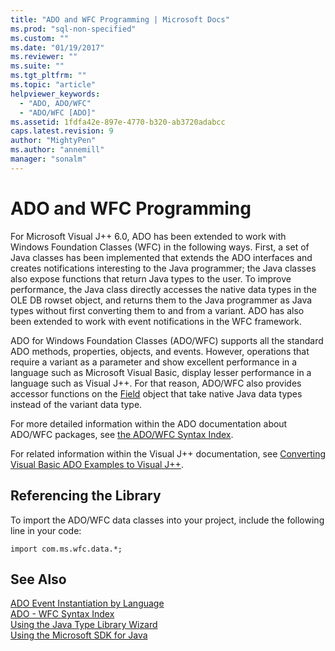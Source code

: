```yaml
---
title: "ADO and WFC Programming | Microsoft Docs"
ms.prod: "sql-non-specified"
ms.custom: ""
ms.date: "01/19/2017"
ms.reviewer: ""
ms.suite: ""
ms.tgt_pltfrm: ""
ms.topic: "article"
helpviewer_keywords: 
  - "ADO, ADO/WFC"
  - "ADO/WFC [ADO]"
ms.assetid: 1fdfa42e-897e-4770-b320-ab3720adabcc
caps.latest.revision: 9
author: "MightyPen"
ms.author: "annemill"
manager: "sonalm"
---
```

# ADO and WFC Programming
For Microsoft Visual J++ 6.0, ADO has been extended to work with Windows Foundation Classes (WFC) in the following ways. First, a set of Java classes has been implemented that extends the ADO interfaces and creates notifications interesting to the Java programmer; the Java classes also expose functions that return Java types to the user. To improve performance, the Java class directly accesses the native data types in the OLE DB rowset object, and returns them to the Java programmer as Java types without first converting them to and from a variant. ADO has also been extended to work with event notifications in the WFC framework.  
  
 ADO for Windows Foundation Classes (ADO/WFC) supports all the standard ADO methods, properties, objects, and events. However, operations that require a variant as a parameter and show excellent performance in a language such as Microsoft Visual Basic, display lesser performance in a language such as Visual J++. For that reason, ADO/WFC also provides accessor functions on the [Field](../../../ado/reference/ado-api/field-object.md) object that take native Java data types instead of the variant data type.  
  
 For more detailed information within the ADO documentation about ADO/WFC packages, see [the ADO/WFC Syntax Index](../../../ado/reference/ado-api/ado-wfc-syntax-index.md).  
  
 For related information within the Visual J++ documentation, see [Converting Visual Basic ADO Examples to Visual J++](http://go.microsoft.com/fwlink/?LinkId=5684).  
  
## Referencing the Library  
 To import the ADO/WFC data classes into your project, include the following line in your code:  
  
```  
import com.ms.wfc.data.*;  
```  
  
## See Also  
 [ADO Event Instantiation by Language](../../../ado/guide/data/ado-event-instantiation-by-language.md)   
 [ADO - WFC Syntax Index](../../../ado/reference/ado-api/ado-wfc-syntax-index.md)   
 [Using the Java Type Library Wizard](../../../ado/guide/appendixes/using-the-java-type-library-wizard.md)   
 [Using the Microsoft SDK for Java](../../../ado/guide/appendixes/using-the-microsoft-sdk-for-java.md)